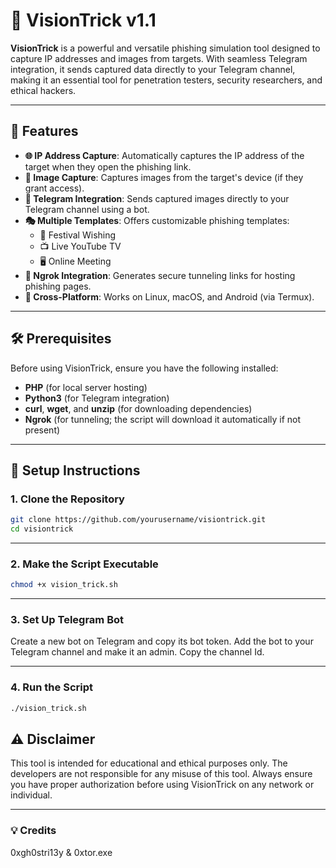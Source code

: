 # 🎯 VisionTrick v1.1

**VisionTrick** is a powerful and versatile phishing simulation tool designed to capture IP addresses and images from targets. With seamless Telegram integration, it sends captured data directly to your Telegram channel, making it an essential tool for penetration testers, security researchers, and ethical hackers.

---

## 🌟 Features

- **🌐 IP Address Capture**: Automatically captures the IP address of the target when they open the phishing link.
- **📸 Image Capture**: Captures images from the target's device (if they grant access).
- **🤖 Telegram Integration**: Sends captured images directly to your Telegram channel using a bot.
- **🎭 Multiple Templates**: Offers customizable phishing templates:
  - 🎉 Festival Wishing
  - 📺 Live YouTube TV
  - 🖥️ Online Meeting
- **🔗 Ngrok Integration**: Generates secure tunneling links for hosting phishing pages.
- **📱 Cross-Platform**: Works on Linux, macOS, and Android (via Termux).

---

## 🛠️ Prerequisites

Before using VisionTrick, ensure you have the following installed:

- **PHP** (for local server hosting)
- **Python3** (for Telegram integration)
- **curl**, **wget**, and **unzip** (for downloading dependencies)
- **Ngrok** (for tunneling; the script will download it automatically if not present)

---

## 🚀 Setup Instructions

### 1. Clone the Repository
```bash
git clone https://github.com/yourusername/visiontrick.git
cd visiontrick
```

---

### 2. Make the Script Executable
```bash
chmod +x vision_trick.sh
```

---

### 3. Set Up Telegram Bot
   
Create a new bot on Telegram and copy its bot token.
Add the bot to your Telegram channel and make it an admin.
Copy the channel Id.

---

### 4. Run the Script
```bash
./vision_trick.sh
```

## ⚠️ Disclaimer
This tool is intended for educational and ethical purposes only. The developers are not responsible for any misuse of this tool. Always ensure you have proper authorization before using VisionTrick on any network or individual.

---

### 💡 Credits

0xgh0stri13y &
0xtor.exe
